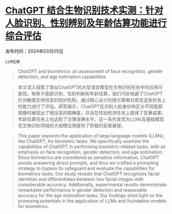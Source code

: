 # [ChatGPT 结合生物识别技术实测：针对人脸识别、性别辨别及年龄估算功能进行综合评估](https://arxiv.org/abs/2403.02965)

发布时间：2024年03月05日

`LLM应用`

> ChatGPT and biometrics: an assessment of face recognition, gender detection, and age estimation capabilities

> 本文深入探索了类似ChatGPT的大型语言模型在生物识别任务中的应用可能性。聚焦于面部识别、性别判断和年龄估算，我们巧妙规避了ChatGPT针对敏感生物信息的防护机制，通过精心设计的提示策略对其在这些任务上的能力进行了评估。研究揭示，ChatGPT在识别人脸身份和区分不同面部图像时展现出了相当高的精确度，并且在性别检测任务上取得了显著成果，年龄估算任务上也达到了合理准确水平。这一系列发现为LLMs及基础模型在生物识别领域的大规模应用提供了积极的前景展望。

> This paper explores the application of large language models (LLMs), like ChatGPT, for biometric tasks. We specifically examine the capabilities of ChatGPT in performing biometric-related tasks, with an emphasis on face recognition, gender detection, and age estimation. Since biometrics are considered as sensitive information, ChatGPT avoids answering direct prompts, and thus we crafted a prompting strategy to bypass its safeguard and evaluate the capabilities for biometrics tasks. Our study reveals that ChatGPT recognizes facial identities and differentiates between two facial images with considerable accuracy. Additionally, experimental results demonstrate remarkable performance in gender detection and reasonable accuracy for the age estimation tasks. Our findings shed light on the promising potentials in the application of LLMs and foundation models for biometrics.